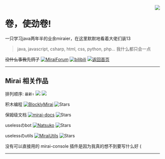 <!-- 来 晚 了 -->
<img align="right" src="https://github-readme-stats.vercel.app/api?username=mrxiaom&show_icons=true&title_color=00FFC6&text_color=F8F8FF&icon_color=fff000&bg_color=30,10111E,282A35&hide_border=true&locale=cn">

# 卷，使劲卷!

一只学习java两年半的业余miraier，在这里默默地看着大佬们装13

> java, javascript, csharp, html, css, python, php… 我什么都只会一点

~~没什么事我先鸽了~~ [![MiraiForum](https://img.shields.io/badge/on-MiraiForum-brightgreen)](https://mirai.mamoe.net/user/mrxiaom) [![bilibili](https://img.shields.io/badge/on-bilibili-brightgreen)](https://space.bilibili.com/330771760) [![返回首页](https://img.shields.io/badge/返回首页-blue)](README.md)

----

## Mirai 相关作品

排列顺序: `最新↑` ![](https://img.shields.io/badge/进行中-blue) ![](https://img.shields.io/badge/已放弃-red)

积木编程 [![BlocklyMirai](https://img.shields.io/badge/BlocklyMirai-blue)](https://github.com/MrXiaoM/BlocklyMirai) ![Stars](https://img.shields.io/github/stars/MrXiaoM/BlocklyMirai)

保姆级文档 [![mirai-docs](https://img.shields.io/badge/mirai--docs-blue)](https://github.com/MrXiaoM/mirai-docs) ![Stars](https://img.shields.io/github/stars/MrXiaoM/mirai-docs)

uselessのbot [![Natsuko](https://img.shields.io/badge/Natsuko-red)](https://github.com/MrXiaoM/Natsuko) ![Stars](https://img.shields.io/github/stars/MrXiaoM/Natsuko)

uselessのutils [![MiraiUtils](https://img.shields.io/badge/Miraitils-red)](https://github.com/MrXiaoM/MiraiUtils) ![Stars](https://img.shields.io/github/stars/MrXiaoM/MiraiUtils)

没有可以直接用的 mirai-console 插件是因为我真的想不到要写什么好 (

----
